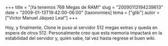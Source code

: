 +++
title = "¡Ya tenemos 768 Megas de RAM!"
slug = "20090113194239613"
date = "2009-01-13T19:42:00-06:00"
[taxonomies]
tema = ["glib"]
autor = ["Víctor Manuel Jáquez Leal"]
+++

Hoy, y finalmente, Clone le puso al servidor 512 megas extras y queda en
espera de otros 512. Personalmente creo que esta memoria impactará en la
estabilidad del servidor y, quién sabe, tal vez hasta regrese el buen
wiki.

